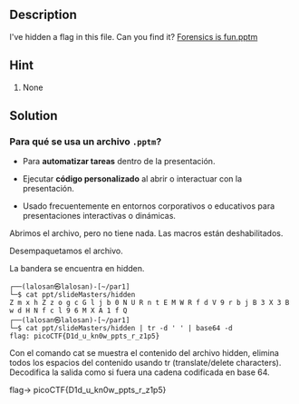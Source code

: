 
## Description

I've hidden a flag in this file. Can you find it? [Forensics is fun.pptm](https://mercury.picoctf.net/static/52da699e0f203321c7c90ab56ea912d8/Forensics%20is%20fun.pptm)

## Hint

1. None

## Solution

### Para qué se usa un archivo `.pptm`?

- Para **automatizar tareas** dentro de la presentación.
    
- Ejecutar **código personalizado** al abrir o interactuar con la presentación.
    
- Usado frecuentemente en entornos corporativos o educativos para presentaciones interactivas o dinámicas.


Abrimos el archivo, pero no tiene nada. Las macros están deshabilitados.

Desempaquetamos el archivo. 

La bandera se encuentra en hidden.

```
┌──(lalosan㉿lalosan)-[~/par1]
└─$ cat ppt/slideMasters/hidden
Z m x h Z z o g c G l j b 0 N U R n t E M W R f d V 9 r b j B 3 X 3 B w d H N f c l 9 6 M X A 1 f Q                                                                                             
┌──(lalosan㉿lalosan)-[~/par1]
└─$ cat ppt/slideMasters/hidden | tr -d ' ' | base64 -d
flag: picoCTF{D1d_u_kn0w_ppts_r_z1p5}  
```

Con el comando cat se muestra el contenido del archivo hidden, elimina todos los espacios del contenido usando tr (translate/delete characters). Decodifica la salida como si fuera una cadena codificada en base 64. 

flag-> picoCTF{D1d_u_kn0w_ppts_r_z1p5} 


